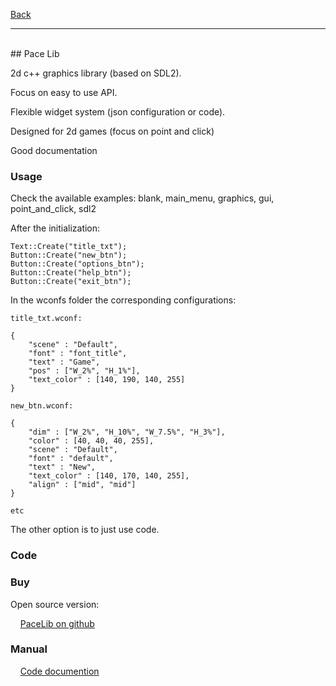 [Back](https://greengolem.github.io)
<hr>
<br>
## Pace Lib

2d c++ graphics library (based on SDL2).

Focus on easy to use API.

Flexible widget system (json configuration or code).

Designed for 2d games (focus on point and click)

Good documentation

### Usage

Check the available examples:
blank, main_menu, graphics, gui, point_and_click, sdl2

After the initialization:

    Text::Create("title_txt");
    Button::Create("new_btn");
    Button::Create("options_btn");
    Button::Create("help_btn");
    Button::Create("exit_btn");

In the wconfs folder the corresponding configurations:

    title_txt.wconf:

    {
        "scene" : "Default",
        "font" : "font_title",
        "text" : "Game",
        "pos" : ["W_2%", "H_1%"],
        "text_color" : [140, 190, 140, 255]
    }

    new_btn.wconf:

    {
        "dim" : ["W_2%", "H_10%", "W_7.5%", "H_3%"],
        "color" : [40, 40, 40, 255],
        "scene" : "Default",
        "font" : "default",
        "text" : "New",
        "text_color" : [140, 170, 140, 255],
        "align" : ["mid", "mid"]
    }

    etc

The other option is to just use code.

### Code

### Buy

Open source version:

&nbsp;&nbsp;&nbsp;&nbsp;[PaceLib on github](https://github.com/aiafrasinei/PaceLib)

### Manual

&nbsp;&nbsp;&nbsp;&nbsp;[Code documention](https://greengolem.github.io/PaceLib/html/index.html)

